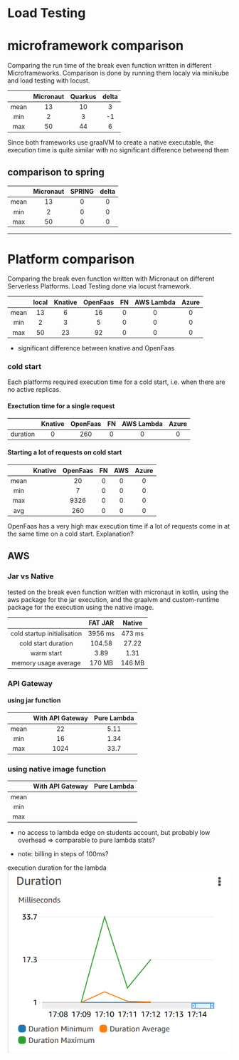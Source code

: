 
# Load Testing

# microframework comparison

Comparing the run time of the break even function written in different Microframeworks.
Comparison is done by running them localy via minikube and load testing with locust.

|      | Micronaut | Quarkus | delta |
| :--: | :-------: | :-----: | :---: |
| mean | 13        | 10      | 3     |
| min  | 2         | 3       | -1    |
| max  | 50        | 44      | 6     |

Since both frameworks use graalVM to create a native executable, the execution time is quite similar with no significant difference betweend them

## comparison to spring 
|      | Micronaut | SPRING | delta  |
| :--: |:--------: | :----: | :----: |
| mean | 13        | 0      | 0      |
| min  | 2         | 0      | 0      |
| max  | 50        | 0      | 0      |


---

# Platform comparison

Comparing the break even function written with Micronaut on different Serverless Platforms.
Load Testing done via locust framework.

|     | local  | Knative | OpenFaas | FN    | AWS Lambda| Azure |
|:---:| :----: | :-----: | :------: |:----: |:--------: | :---: |
| mean| 13     | 6       | 16       | 0     | 0         | 0     |
| min | 2      | 3       | 5        | 0     | 0         | 0     |
| max | 50     | 23      | 92       | 0     | 0         | 0     |

- significant difference between knative and OpenFaas

### cold start

Each platforms required execution time for a cold start, i.e. when there are no active replicas.

#### Exectution time for a single request

|          |  Knative | OpenFaas | FN    | AWS Lambda | Azure |
| :------: | :------: | :------: | :---: | :--------: | :---: |
| duration | 0        | 260      | 0     | 0          | 0     |

#### Starting a lot of requests on cold start

|      | Knative | OpenFaas | FN  | AWS | Azure |
|:---: |:-------:|:--------:|:---:|:---:|:-----:|
| mean |         | 20       | 0   | 0   | 0     |
| min  |         | 7        | 0   | 0   | 0     |
| max  |         | 9326     | 0   | 0   | 0     |
| avg  |         | 260      | 0   | 0   | 0     |

OpenFaas has a very high max execution time if a lot of requests come in at the same time on a cold start.
Explanation?

## AWS

###  Jar vs Native

tested on the break even function written with micronaut in kotlin, using the aws package for the jar execution, and the graalvm and custom-runtime package for the execution using the native image.

|                             |      FAT JAR |    Native | 
| :-------------------------: | :----------: | :-------: |
| cold startup initialisation |      3956 ms |    473 ms |
| cold start duration         |      104.58  |    27.22  | 
| warm start                  |      3.89    |    1.31   | 
| memory usage average        |      170 MB  |    146 MB |

### API Gateway

#### using jar function

|      | With API Gateway | Pure Lambda | 
| :--: | :--------------: | :---------: |
| mean | 22               | 5.11        | 
| min  | 16               | 1.34        | 
| max  | 1024             | 33.7        | 

### using native image function

|      | With API Gateway | Pure Lambda | 
| :--: | :--------------: | :---------: |
| mean |                  |             | 
| min  |                  |             | 
| max  |                  |             | 

- no access to lambda edge on students account, but probably low overhead => comparable to pure lambda stats?

- note: billing in steps of 100ms?
 
execution duration for the lambda
![openfaas test](Images/monitoring_breakeven_kotlin_lambda_dashboard.PNG) 



